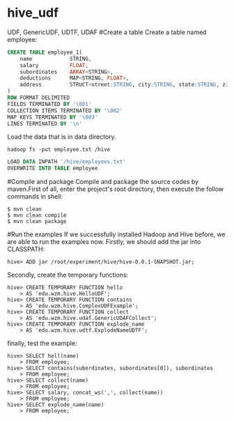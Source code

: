 # hive_udf
UDF, GenericUDF, UDTF, UDAF
#Create a table
Create a table named employee:
```sql
CREATE TABLE employee_1(
	name			STRING,
	salary			FLOAT,
	subordinates	ARRAY<STRING>,
	deductions		MAP<STRING, FLOAT>,
	address			STRUCT<street:STRING, city:STRING, state:STRING, zip:INT>
)
ROW FORMAT DELIMITED
FIELDS TERMINATED BY '\001'
COLLECTION ITEMS TERMINATED BY '\002'
MAP KEYS TERMINATED BY '\003'
LINES TERMINATED BY '\n'
```
Load the data that is in data directory.
```shell
hadoop fs -put employee.txt /hive
```
```sql
LOAD DATA INPATH '/hive/employees.txt'
OVERWRITE INTO TABLE employee
```
#Compile and package
Compile and package the source codes by maven.First of all, enter the project's root directory, then execute the follow commands in shell:
```shell
$ mvn clean
$ mvn clean compile
$ mvn clean package
```
#Run the examples
If we successfully installed Hadoop and Hive before, we are able to run the examples now. Firstly, we should add the jar into CLASSPATH:
```shell
hive> ADD jar /root/experiment/hive/hive-0.0.1-SNAPSHOT.jar;
```
Secondly, create the temporary functions:
```shell
hive> CREATE TEMPORARY FUNCTION hello 
    > AS 'edu.wzm.hive.HelloUDF';
hive> CREATE TEMPORARY FUNCTION contains 
    > AS 'edu.wzm.hive.ComplexUDFExample';
hive> CREATE TEMPORARY FUNCTION collect 
    > AS 'edu.wzm.hive.udaf.GenericUDAFCollect';
hive> CREATE TEMPORARY FUNCTION explode_name 
    > AS 'edu.wzm.hive.udtf.ExplodeNameUDTF';
````
finally, test the example:
```shell
hive> SELECT hell(name)
    > FROM employee;
hive> SELECT contains(subordinates, subordinates[0]), subordinates
    > FROM employee;
hive> SELECT collect(name)
    > FROM employee;
hive> SELECT salary, concat_ws(',', collect(name))
    > FROM employee;    
hive> SELECT explode_name(name)
    > FROM employee;
``` 
